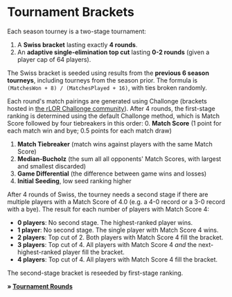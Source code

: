 # Tournament Brackets

Each season tourney is a two-stage tournament:
1. A **Swiss bracket** lasting exactly **4 rounds**.
2. An **adaptive single-elimination top cut** lasting **0-2 rounds** (given a player cap of 64 players).

The Swiss bracket is seeded using results from the **previous 6 season tourneys**, including tourneys from the season prior. The formula is `(MatchesWon + 8) / (MatchesPlayed + 16)`, with ties broken randomly.

Each round's match pairings are generated using Challonge (brackets hosted in [the rLOR Challonge community](https://challonge.com/communities/rlor)). After 4 rounds, the first-stage ranking is determined using the default Challonge method, which is Match Score followed by four tiebreakers in this order:
0. **Match Score** (1 point for each match win and bye; 0.5 points for each match draw)
1. **Match Tiebreaker** (match wins against players with the same Match Score)
2. **Median-Bucholz** (the sum all all opponents' Match Scores, with largest and smallest discarded)
3. **Game Differential** (the difference between game wins and losses)
4. **Initial Seeding**, low seed ranking higher

After 4 rounds of Swiss, the tourney needs a second stage if there are multiple players with a Match Score of 4.0 (e.g. a 4-0 record or a 3-0 record with a bye). The result for each number of players with Match Score 4:
- **0 players**: No second stage. The highest-ranked player wins.
- **1 player**: No second stage. The single player with Match Score 4 wins.
- **2 players**: Top cut of 2. Both players with Match Score 4 fill the bracket.
- **3 players**: Top cut of 4. All players with Match Score 4 *and* the next-highest-ranked player fill the bracket.
- **4 players**: Top cut of 4. All players with Match Score 4 fill the bracket.

The second-stage bracket is reseeded by first-stage ranking.

**» [Tournament Rounds](rounds)**
